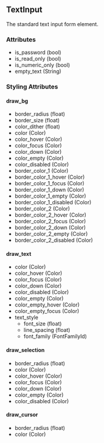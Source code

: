 ## TextInput
The standard text input form element.

### Attributes
- is_password (bool)
- is_read_only (bool)
- is_numeric_only (bool)
- empty_text (String)

### Styling Attributes
#### draw_bg
- border_radius (float)
- border_size (float)
- color_dither (float)
- color (Color)
- color_hover (Color)
- color_focus (Color)
- color_down (Color)
- color_empty (Color)
- color_disabled (Color)
- border_color_1 (Color)
- border_color_1_hover (Color)
- border_color_1_focus (Color)
- border_color_1_down (Color)
- border_color_1_empty (Color)
- border_color_1_disabled (Color)
- border_color_2 (Color)
- border_color_2_hover (Color)
- border_color_2_focus (Color)
- border_color_2_down (Color)
- border_color_2_empty (Color)
- border_color_2_disabled (Color)

#### draw_text
- color (Color)
- color_hover (Color)
- color_focus (Color)
- color_down (Color)
- color_disabled (Color)
- color_empty (Color)
- color_empty_hover (Color)
- color_empty_focus (Color)
- text_style
    - font_size (float)
    - line_spacing (float)
    - font_family (FontFamilyId)

#### draw_selection
- border_radius (float)
- color (Color)
- color_hover (Color)
- color_focus (Color)
- color_down (Color)
- color_empty (Color)
- color_disabled (Color)

#### draw_cursor
- border_radius (float)
- color (Color)